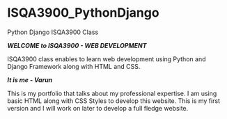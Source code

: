 # ISQA3900_PythonDjango
Python Django ISQA3900 Class

***WELCOME to ISQA3900 - WEB DEVELOPMENT*** <br>

ISQA3900 class enables to learn web development using Python and Django Framework along with HTML and CSS.

***It is me - Varun*** <br>

This is my portfolio that talks about my professional expertise. I am using basic HTML along with CSS Styles to develop this website. This is my first version and I will work on later to develop a full fledge website.
